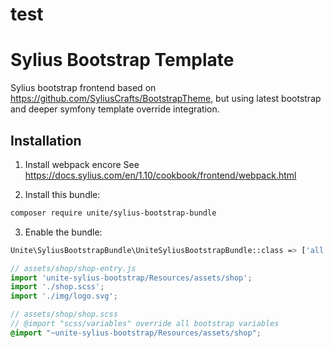 # test
# Sylius Bootstrap Template

Sylius bootstrap frontend based on https://github.com/SyliusCrafts/BootstrapTheme, but using latest bootstrap and 
deeper symfony template override integration.

## Installation

1. Install webpack encore
See https://docs.sylius.com/en/1.10/cookbook/frontend/webpack.html


2. Install this bundle:
```bash
composer require unite/sylius-bootstrap-bundle
```

3. Enable the bundle:
```bash
Unite\SyliusBootstrapBundle\UniteSyliusBootstrapBundle::class => ['all' => true],
```


```javascript
// assets/shop/shop-entry.js
import 'unite-sylius-bootstrap/Resources/assets/shop';
import './shop.scss';
import './img/logo.svg';
```


```scss
// assets/shop/shop.scss
// @import "scss/variables" override all bootstrap variables
@import "~unite-sylius-bootstrap/Resources/assets/shop";
```
